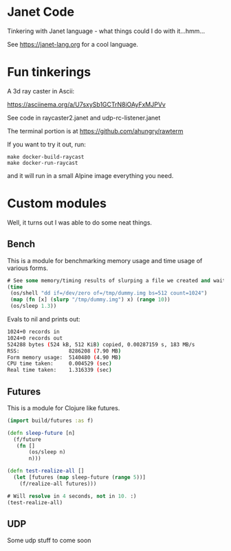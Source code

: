 # Janet Code

Tinkering with Janet language - what things could I do with it...hmm...

See https://janet-lang.org for a cool language.

# Fun tinkerings

A 3d ray caster in Ascii:

https://asciinema.org/a/U7sxySb1GCTrN8iOAyFxMJPVv

See code in raycaster2.janet and udp-rc-listener.janet

The terminal portion is at https://github.com/ahungry/rawterm

If you want to try it out, run:

```
make docker-build-raycast
make docker-run-raycast
```

and it will run in a small Alpine image everything you need.

# Custom modules
Well, it turns out I was able to do some neat things.

## Bench

This is a module for benchmarking memory usage and time usage of
various forms.

```clojure
# See some memory/timing results of slurping a file we created and waiting.
(time
 (os/shell "dd if=/dev/zero of=/tmp/dummy.img bs=512 count=1024")
 (map (fn [x] (slurp "/tmp/dummy.img") x) (range 10))
 (os/sleep 1.3))
```

Evals to nil and prints out:

```sh
1024+0 records in
1024+0 records out
524288 bytes (524 kB, 512 KiB) copied, 0.00287159 s, 183 MB/s
RSS:                8286208 (7.90 MB)
Form memory usage:  5140480 (4.90 MB)
CPU time taken:     0.004529 (sec)
Real time taken:    1.316339 (sec)
```

## Futures

This is a module for Clojure like futures.

```clojure
(import build/futures :as f)

(defn sleep-future [n]
  (f/future
   (fn []
       (os/sleep n)
       n)))

(defn test-realize-all []
  (let [futures (map sleep-future (range 5))]
    (f/realize-all futures)))

# Will resolve in 4 seconds, not in 10. :)
(test-realize-all)
```

## UDP

Some udp stuff to come soon
